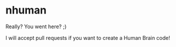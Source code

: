 # nhuman

Really? You went here?
;)

I will accept pull requests if you want to create a Human Brain code!
